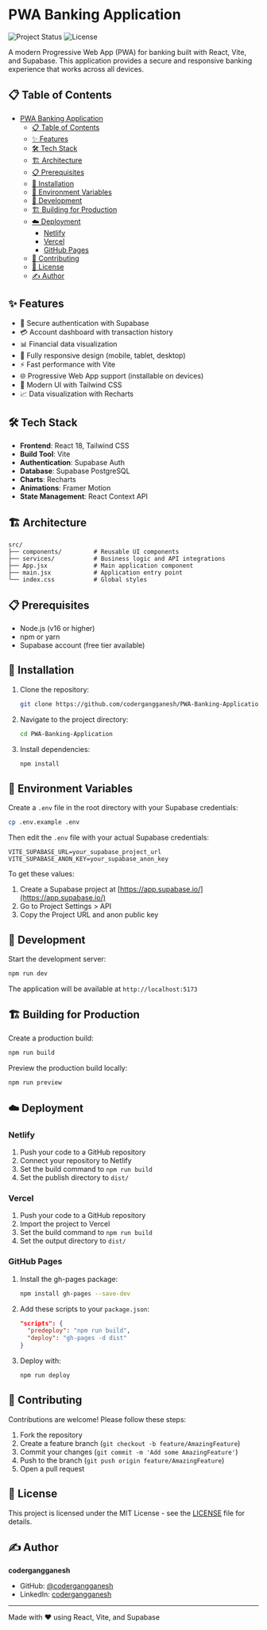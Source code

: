 # PWA Banking Application

![Project Status](https://img.shields.io/badge/status-in%20development-orange) ![License](https://img.shields.io/badge/license-MIT-blue)

A modern Progressive Web App (PWA) for banking built with React, Vite, and Supabase. This application provides a secure and responsive banking experience that works across all devices.

## 📋 Table of Contents
- [PWA Banking Application](#pwa-banking-application)
  - [📋 Table of Contents](#-table-of-contents)
  - [✨ Features](#-features)
  - [🛠 Tech Stack](#-tech-stack)
  - [🏗 Architecture](#-architecture)
  - [📋 Prerequisites](#-prerequisites)
  - [🚀 Installation](#-installation)
  - [🔐 Environment Variables](#-environment-variables)
  - [🧪 Development](#-development)
  - [🏗 Building for Production](#-building-for-production)
  - [☁️ Deployment](#️-deployment)
    - [Netlify](#netlify)
    - [Vercel](#vercel)
    - [GitHub Pages](#github-pages)
  - [🤝 Contributing](#-contributing)
  - [📄 License](#-license)
  - [✍️ Author](#️-author)

## ✨ Features

- 🔐 Secure authentication with Supabase
- 💳 Account dashboard with transaction history
- 📊 Financial data visualization
- 📱 Fully responsive design (mobile, tablet, desktop)
- ⚡ Fast performance with Vite
- 🌐 Progressive Web App support (installable on devices)
- 🎨 Modern UI with Tailwind CSS
- 📈 Data visualization with Recharts

## 🛠 Tech Stack

- **Frontend**: React 18, Tailwind CSS
- **Build Tool**: Vite
- **Authentication**: Supabase Auth
- **Database**: Supabase PostgreSQL
- **Charts**: Recharts
- **Animations**: Framer Motion
- **State Management**: React Context API

## 🏗 Architecture

```
src/
├── components/         # Reusable UI components
├── services/           # Business logic and API integrations
├── App.jsx             # Main application component
├── main.jsx            # Application entry point
└── index.css           # Global styles
```

## 📋 Prerequisites

- Node.js (v16 or higher)
- npm or yarn
- Supabase account (free tier available)

## 🚀 Installation

1. Clone the repository:
   ```bash
   git clone https://github.com/codergangganesh/PWA-Banking-Application.git
   ```

2. Navigate to the project directory:
   ```bash
   cd PWA-Banking-Application
   ```

3. Install dependencies:
   ```bash
   npm install
   ```

## 🔐 Environment Variables

Create a `.env` file in the root directory with your Supabase credentials:

```bash
cp .env.example .env
```

Then edit the `.env` file with your actual Supabase credentials:

```
VITE_SUPABASE_URL=your_supabase_project_url
VITE_SUPABASE_ANON_KEY=your_supabase_anon_key
```

To get these values:
1. Create a Supabase project at [https://app.supabase.io/](https://app.supabase.io/)
2. Go to Project Settings > API
3. Copy the Project URL and anon public key

## 🧪 Development

Start the development server:

```bash
npm run dev
```

The application will be available at `http://localhost:5173`

## 🏗 Building for Production

Create a production build:

```bash
npm run build
```

Preview the production build locally:

```bash
npm run preview
```

## ☁️ Deployment

### Netlify
1. Push your code to a GitHub repository
2. Connect your repository to Netlify
3. Set the build command to `npm run build`
4. Set the publish directory to `dist/`

### Vercel
1. Push your code to a GitHub repository
2. Import the project to Vercel
3. Set the build command to `npm run build`
4. Set the output directory to `dist/`

### GitHub Pages
1. Install the gh-pages package:
   ```bash
   npm install gh-pages --save-dev
   ```
2. Add these scripts to your `package.json`:
   ```json
   "scripts": {
     "predeploy": "npm run build",
     "deploy": "gh-pages -d dist"
   }
   ```
3. Deploy with:
   ```bash
   npm run deploy
   ```


## 🤝 Contributing

Contributions are welcome! Please follow these steps:

1. Fork the repository
2. Create a feature branch (`git checkout -b feature/AmazingFeature`)
3. Commit your changes (`git commit -m 'Add some AmazingFeature'`)
4. Push to the branch (`git push origin feature/AmazingFeature`)
5. Open a pull request

## 📄 License

This project is licensed under the MIT License - see the [LICENSE](LICENSE) file for details.

## ✍️ Author

**codergangganesh**

- GitHub: [@codergangganesh](https://github.com/codergangganesh)
- LinkedIn: [codergangganesh](https://linkedin.com/in/codergangganesh)

---

Made with ❤️ using React, Vite, and Supabase